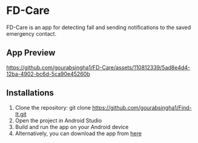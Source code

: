 # FD-Care
FD-Care is an app for detecting fall and sending notifications to the saved emergency contact.

## App Preview
https://github.com/gourabsingha1/FD-Care/assets/110812339/5ad8e4d4-12ba-4902-bc6d-5ca90e45260b

## Installations
1. Clone the repository: git clone https://github.com/gourabsingha1/Find-It.git
2. Open the project in Android Studio
3. Build and run the app on your Android device
4. Alternatively, you can download the app from [here](https://drive.google.com/file/d/1rEhkGawFCEfeXCm2TgBL0DqLmEbZfR_T/view?usp=sharing)
